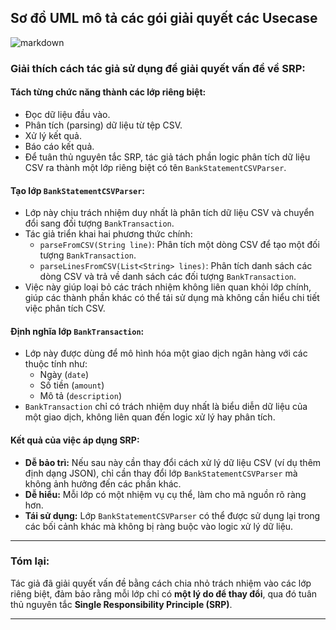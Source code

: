 ## Sơ đồ UML mô tả các gói giải quyết các Usecase

![markdown](https://www.planttext.com/api/plantuml/png/r5RBRjim4BphAtXq04T8haLXn8qTe42I6fNG7WkQMZj4H58WLq6LDb_MGp-flz2Lh4OlghPxIQg3B92pipkSvSA_VloySCWjvYeDCYxk-HQOC2fK1RqphejmpVKzMguT5oYDVW3hwEViF5GcWPHz2nWz8kNEiNS4ZHjelLS-f-pQ29ukE09BwFLXqyArK8d9roamhaokiRKUePLwon9mmigi4yJwQIT_IJNjPfXwY4zQp0tJ5d3H9vkqeJKluUOLTMUppbAID8by23IxZthlANWAZhM5QvuMZs07paH80XHed7SHjLJfy6tl96Ti8tKIc-pyRFar0-t0JVouLYNE8wkakQJiMsEBpnBlRep3Y0YJKkgXZ7GKewqMvKfnAn-XewdsX3mKUKhfRm5Nrcma7gaYDQH1bAwsuEwzlZ4QxmxWcZAfaQaIlViiWDj_TpZZrZsxHtHWDrn0r-DL6-Ez9goYkR96NKQV9hLHgTHmihShgiXhWhe_uHLknp6hICOyUowGekeQfShIQidjaN3AQ5IX5AoyYR5KS6MiuaZwsM8UBx-ivd6y_7ZxufAFTvHqFaW1urUMsbQ0SwPx7AENO3soqOiTJeIrRxLteCEYV8FmDL-w_sVYKIlvZGh3sQ2xtx2SwWr6ks9FZAVPF14DtM6Xmz9zSSqq2CFlCzyS6CVxH0aBX7J11Pru-TVcDm000F__0m00)


### Giải thích cách tác giả sử dụng để giải quyết vấn đề về SRP:

#### **Tách từng chức năng thành các lớp riêng biệt:**
  - Đọc dữ liệu đầu vào.
  - Phân tích (parsing) dữ liệu từ tệp CSV.
  - Xử lý kết quả.
  - Báo cáo kết quả.
- Để tuân thủ nguyên tắc SRP, tác giả tách phần logic phân tích dữ liệu CSV ra thành một lớp riêng biệt có tên `BankStatementCSVParser`.

#### **Tạo lớp `BankStatementCSVParser`:**
- Lớp này chịu trách nhiệm duy nhất là phân tích dữ liệu CSV và chuyển đổi sang đối tượng `BankTransaction`.
- Tác giả triển khai hai phương thức chính:
  - `parseFromCSV(String line)`: Phân tích một dòng CSV để tạo một đối tượng `BankTransaction`.
  - `parseLinesFromCSV(List<String> lines)`: Phân tích danh sách các dòng CSV và trả về danh sách các đối tượng `BankTransaction`.
- Việc này giúp loại bỏ các trách nhiệm không liên quan khỏi lớp chính, giúp các thành phần khác có thể tái sử dụng mà không cần hiểu chi tiết việc phân tích CSV.

#### **Định nghĩa lớp `BankTransaction`:**
- Lớp này được dùng để mô hình hóa một giao dịch ngân hàng với các thuộc tính như:
  - Ngày (`date`)
  - Số tiền (`amount`)
  - Mô tả (`description`)
- `BankTransaction` chỉ có trách nhiệm duy nhất là biểu diễn dữ liệu của một giao dịch, không liên quan đến logic xử lý hay phân tích.

#### **Kết quả của việc áp dụng SRP:**
- **Dễ bảo trì:** Nếu sau này cần thay đổi cách xử lý dữ liệu CSV (ví dụ thêm định dạng JSON), chỉ cần thay đổi lớp `BankStatementCSVParser` mà không ảnh hưởng đến các phần khác.
- **Dễ hiểu:** Mỗi lớp có một nhiệm vụ cụ thể, làm cho mã nguồn rõ ràng hơn.
- **Tái sử dụng:** Lớp `BankStatementCSVParser` có thể được sử dụng lại trong các bối cảnh khác mà không bị ràng buộc vào logic xử lý dữ liệu.

---

### **Tóm lại:**
Tác giả đã giải quyết vấn đề bằng cách chia nhỏ trách nhiệm vào các lớp riêng biệt, đảm bảo rằng mỗi lớp chỉ có **một lý do để thay đổi**, qua đó tuân thủ nguyên tắc **Single Responsibility Principle (SRP)**.

---
